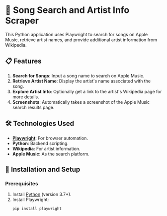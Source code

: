 # 🎵 Song Search and Artist Info Scraper

This Python application uses Playwright to search for songs on Apple Music, retrieve artist names, and provide additional artist information from Wikipedia. 

## 📋 Features

1. **Search for Songs**: Input a song name to search on Apple Music.
2. **Retrieve Artist Name**: Display the artist's name associated with the song.
3. **Explore Artist Info**: Optionally get a link to the artist's Wikipedia page for more details.
4. **Screenshots**: Automatically takes a screenshot of the Apple Music search results page.

## 🛠️ Technologies Used

- **[Playwright](https://playwright.dev/)**: For browser automation.
- **Python**: Backend scripting.
- **Wikipedia**: For artist information.
- **Apple Music**: As the search platform.

## 🚀 Installation and Setup

### Prerequisites
1. Install [Python](https://www.python.org/downloads/) (version 3.7+).
2. Install Playwright:
   ```bash
   pip install playwright
